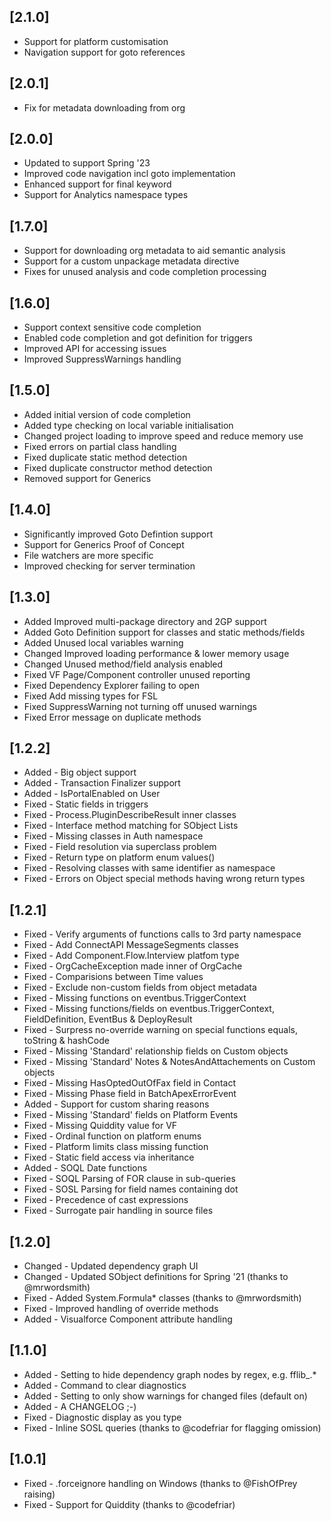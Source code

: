 ## [2.1.0]

- Support for platform customisation
- Navigation support for goto references

## [2.0.1]

- Fix for metadata downloading from org

## [2.0.0]

- Updated to support Spring '23
- Improved code navigation incl goto implementation
- Enhanced support for final keyword
- Support for Analytics namespace types

## [1.7.0]

- Support for downloading org metadata to aid semantic analysis
- Support for a custom unpackage metadata directive
- Fixes for unused analysis and code completion processing

## [1.6.0]

- Support context sensitive code completion
- Enabled code completion and got definition for triggers
- Improved API for accessing issues
- Improved SuppressWarnings handling

## [1.5.0]

- Added initial version of code completion
- Added type checking on local variable initialisation
- Changed project loading to improve speed and reduce memory use
- Fixed errors on partial class handling
- Fixed duplicate static method detection
- Fixed duplicate constructor method detection
- Removed support for Generics

## [1.4.0]

- Significantly improved Goto Defintion support
- Support for Generics Proof of Concept
- File watchers are more specific
- Improved checking for server termination

## [1.3.0]

- Added Improved multi-package directory and 2GP support
- Added Goto Definition support for classes and static methods/fields
- Added Unused local variables warning
- Changed Improved loading performance & lower memory usage
- Changed Unused method/field analysis enabled
- Fixed VF Page/Component controller unused reporting
- Fixed Dependency Explorer failing to open
- Fixed Add missing types for FSL
- Fixed SuppressWarning not turning off unused warnings
- Fixed Error message on duplicate methods

## [1.2.2]

- Added - Big object support
- Added - Transaction Finalizer support
- Added - IsPortalEnabled on User
- Fixed - Static fields in triggers
- Fixed - Process.PluginDescribeResult inner classes
- Fixed - Interface method matching for SObject Lists
- Fixed - Missing classes in Auth namespace
- Fixed - Field resolution via superclass problem
- Fixed - Return type on platform enum values()
- Fixed - Resolving classes with same identifier as namespace
- Fixed - Errors on Object special methods having wrong return types

## [1.2.1]

- Fixed - Verify arguments of functions calls to 3rd party namespace
- Fixed - Add ConnectAPI MessageSegments classes
- Fixed - Add Component.Flow.Interview platfom type
- Fixed - OrgCacheException made inner of OrgCache
- Fixed - Comparisions between Time values
- Fixed - Exclude non-custom fields from object metadata
- Fixed - Missing functions on eventbus.TriggerContext
- Fixed - Missing functions/fields on eventbus.TriggerContext, FieldDefinition, EventBus & DeployResult
- Fixed - Surpress no-override warning on special functions equals, toString & hashCode
- Fixed - Missing 'Standard' relationship fields on Custom objects
- Fixed - Missing 'Standard' Notes & NotesAndAttachements on Custom objects
- Fixed - Missing HasOptedOutOfFax field in Contact
- Fixed - Missing Phase field in BatchApexErrorEvent
- Added - Support for custom sharing reasons
- Fixed - Missing 'Standard' fields on Platform Events
- Fixed - Missing Quiddity value for VF
- Fixed - Ordinal function on platform enums
- Fixed - Platform limits class missing function
- Fixed - Static field access via inheritance
- Added - SOQL Date functions
- Fixed - SOQL Parsing of FOR clause in sub-queries
- Fixed - SOSL Parsing for field names containing dot
- Fixed - Precedence of cast expressions
- Fixed - Surrogate pair handling in source files

## [1.2.0]

- Changed - Updated dependency graph UI
- Changed - Updated SObject definitions for Spring '21 (thanks to @mrwordsmith)
- Fixed - Added System.Formula\* classes (thanks to @mrwordsmith)
- Fixed - Improved handling of override methods
- Added - Visualforce Component attribute handling

## [1.1.0]

- Added - Setting to hide dependency graph nodes by regex, e.g. fflib\_.\*
- Added - Command to clear diagnostics
- Added - Setting to only show warnings for changed files (default on)
- Added - A CHANGELOG ;-)
- Fixed - Diagnostic display as you type
- Fixed - Inline SOSL queries (thanks to @codefriar for flagging omission)

## [1.0.1]

- Fixed - .forceignore handling on Windows (thanks to @FishOfPrey raising)
- Fixed - Support for Quiddity (thanks to @codefriar)
